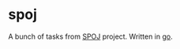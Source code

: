 # spoj

A bunch of tasks from [SPOJ](https://www.spoj.com) project. Written in [go](https://golang.org).
